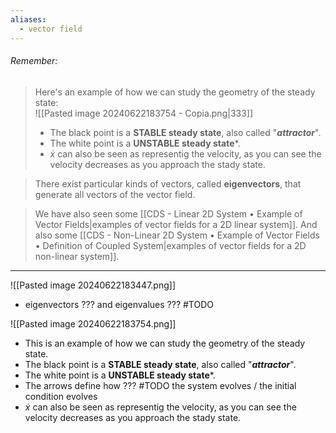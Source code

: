 ```yaml
---
aliases:
  - vector field
---
```


###### *Remember*:

> Here's an example of how we can study the geometry of the steady state:<br>![[Pasted image 20240622183754 - Copia.png|333]]
> - The black point is a **STABLE steady state**, also called "***attractor***".
> - The white point is a **UNSTABLE steady state***.
> - $\dot x$ can also be seen as representig the velocity, as you can see the velocity decreases as you approach the stady state.

> There exist particular kinds of vectors, called **eigenvectors**, that generate all vectors of the vector field.

> We have also seen some [[CDS - Linear 2D System • Example of Vector Fields|examples of vector fields for a 2D linear system]].
> And also some [[CDS - Non-Linear 2D System • Example of Vector Fields • Definition of Coupled System|examples of vector fields for a 2D non-linear system]].

----

![[Pasted image 20240622183447.png]]
- eigenvectors ??? and eigenvalues ??? #TODO

![[Pasted image 20240622183754.png]]
- This is an example of how we can study the geometry of the steady state.
- The black point is a **STABLE steady state**, also called "***attractor***".
- The white point is a **UNSTABLE steady state***.
- The arrows define how ??? #TODO the system evolves / the initial condition evolves
- $\dot x$ can also be seen as representig the velocity, as you can see the velocity decreases as you approach the stady state.